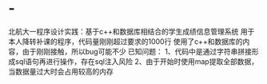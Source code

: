 # -
北航大一程序设计实践：基于c++和数据库相结合的学生成绩信息管理系统
用于本人降转补课的程序，代码量刚刚超过要求的1000行
使用了c++和数据库的内容，由于刚刚接触，所以bug可能不少
已知问题：
1、代码中是通过字符串拼接形成sql语句再进行操作，存在sql注入风险
2、由于开始时使用map提取全部数据，当数据量过大时会占用较高的内存
